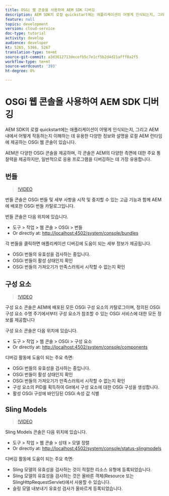 ```yaml
---
title: OSGi 웹 콘솔을 사용하여 AEM SDK 디버깅
description: AEM SDK의 로컬 quickstart에는 애플리케이션이 어떻게 인식되는지, 그리고 AEM 내에서 어떻게 작동하는지 이해하는 데 유용한 다양한 정보와 설명을 로컬 AEM 런타임에 제공하는 OSGi 웹 콘솔이 있습니다.
feature: null
topics: development
version: cloud-service
doc-type: tutorial
activity: develop
audience: developer
kt: 5265, 5366, 5267
translation-type: tm+mt
source-git-commit: a3d3612713decefb5c7e1cf5b2d4d21afff0a2f5
workflow-type: tm+mt
source-wordcount: '393'
ht-degree: 0%

---
```



# OSGi 웹 콘솔을 사용하여 AEM SDK 디버깅

AEM SDK의 로컬 quickstart에는 애플리케이션이 어떻게 인식되는지, 그리고 AEM 내에서 어떻게 작동하는지 이해하는 데 유용한 다양한 정보와 설명을 로컬 AEM 런타임에 제공하는 OSGi 웹 콘솔이 있습니다.

AEM은 다양한 OSGi 콘솔을 제공하며, 각 콘솔은 AEM의 다양한 측면에 대한 주요 통찰력을 제공하지만, 일반적으로 응용 프로그램을 디버깅하는 데 가장 유용합니다.

## 번들

>[!VIDEO](https://video.tv.adobe.com/v/34335/?quality=12&learn=on)

번들 콘솔은 OSGi 번들 및 세부 사항을 시작 및 중지할 수 있는 고급 기능과 함께 AEM에 배포한 OSGi 번들 카탈로그입니다.

번들 콘솔은 다음 위치에 있습니다.

+ 도구 > 작업 > 웹 콘솔 > OSGi > 번들
+ Or directly at: [http://localhost:4502/system/console/bundles](http://localhost:4502/system/console/bundles)

각 번들을 클릭하면 애플리케이션 디버깅에 도움이 되는 세부 정보가 제공됩니다.

+ OSGi 번들의 유효성을 검사하는 중입니다.
+ OSGi 번들이 활성 상태인지 확인
+ OSGi 번들의 가져오기가 만족스러워서 시작할 수 없는지 확인

## 구성 요소

>[!VIDEO](https://video.tv.adobe.com/v/34336/?quality=12&learn=on)

구성 요소 콘솔은 AEM에 배포된 모든 OSGi 구성 요소의 카탈로그이며, 정의된 OSGi 구성 요소 수명 주기에서부터 구성 요소가 참조할 수 있는 OSGi 서비스에 대한 모든 정보를 제공합니다

구성 요소 콘솔은 다음 위치에 있습니다.

+ 도구 > 작업 > 웹 콘솔 > OSGi > 구성 요소
+ Or directly at: [http://localhost:4502/system/console/components](http://localhost:4502/system/console/components)

디버깅 활동에 도움이 되는 주요 측면:

+ OSGi 번들의 유효성을 검사하는 중입니다.
+ OSGi 번들이 활성 상태인지 확인
+ OSGi 번들의 가져오기가 만족스러워서 시작할 수 없는지 확인
+ 구성 요소의 PID를 획득하여 Git에서 구성 요소에 대한 OSGi 구성을 생성합니다.
+ 활성 OSGi 구성에 바인딩된 OSGi 속성 값 식별

## Sling Models

>[!VIDEO](https://video.tv.adobe.com/v/34337/?quality=12&learn=on)

Sling Models 콘솔은 다음 위치에 있습니다.

+ 도구 > 작업 > 웹 콘솔 > 상태 > 모델 정렬
+ Or directly at: [http://localhost:4502/system/console/status-slingmodels](http://localhost:4502/system/console/status-slingmodels)

디버깅 활동에 도움이 되는 주요 측면:

+ Sling 모델의 유효성을 검사하는 것이 적절한 리소스 유형에 등록되었습니다.
+ Sling 모델의 유효성을 검사하는 것은 올바른 객체(Resource 또는 SlingHttpRequestServlet)에서 사용할 수 있습니다.
+ 슬링 모델 내보내기 유효성 검사가 올바르게 등록되었습니다.
